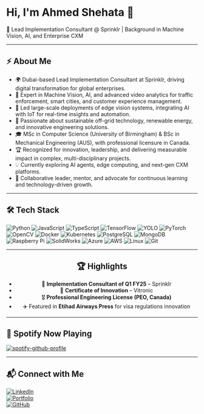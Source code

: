 # Hi, I'm Ahmed Shehata 👋  

🚀 Lead Implementation Consultant @ Sprinklr | Background in Machine Vision, AI, and Enterprise CXM  

---

## ⚡ About Me  
- 🌍 Dubai-based Lead Implementation Consultant at Sprinklr, driving digital transformation for global enterprises.  
- 🧠 Expert in Machine Vision, AI, and advanced video analytics for traffic enforcement, smart cities, and customer experience management.  
- 🚦 Led large-scale deployments of edge vision systems, integrating AI with IoT for real-time insights and automation.  
- 🌱 Passionate about sustainable off-grid technology, renewable energy, and innovative engineering solutions.  
- 🎓 MSc in Computer Science (University of Birmingham) & BSc in Mechanical Engineering (AUS), with professional licensure in Canada.  
- 🏆 Recognized for innovation, leadership, and delivering measurable impact in complex, multi-disciplinary projects.  
- 💡 Currently exploring AI agents, edge computing, and next-gen CXM platforms.  
- 🤝 Collaborative leader, mentor, and advocate for continuous learning and technology-driven growth.

---

## 🛠️ Tech Stack  
![Python](https://img.shields.io/badge/-Python-3776AB?logo=python&logoColor=white)
![JavaScript](https://img.shields.io/badge/-JavaScript-F7DF1E?logo=javascript&logoColor=000)
![TypeScript](https://img.shields.io/badge/-TypeScript-3178C6?logo=typescript&logoColor=white)
![TensorFlow](https://img.shields.io/badge/-TensorFlow-FF6F00?logo=tensorflow&logoColor=white)
![YOLO](https://img.shields.io/badge/-YOLOv5-00FFFF?logo=pytorch&logoColor=black)
![PyTorch](https://img.shields.io/badge/-PyTorch-EE4C2C?logo=pytorch&logoColor=white)
![OpenCV](https://img.shields.io/badge/-OpenCV-5C3EE8?logo=opencv&logoColor=white)
![Docker](https://img.shields.io/badge/-Docker-2496ED?logo=docker&logoColor=white)
![Kubernetes](https://img.shields.io/badge/-Kubernetes-326CE5?logo=kubernetes&logoColor=white)
![PostgreSQL](https://img.shields.io/badge/-PostgreSQL-336791?logo=postgresql&logoColor=white)
![MongoDB](https://img.shields.io/badge/-MongoDB-47A248?logo=mongodb&logoColor=white)
![Raspberry Pi](https://img.shields.io/badge/-RaspberryPi-A22846?logo=raspberrypi&logoColor=white)
![SolidWorks](https://img.shields.io/badge/-SolidWorks-EF1C25?logo=dassaultsystemes&logoColor=white)
![Azure](https://img.shields.io/badge/-Azure-0078D4?logo=microsoftazure&logoColor=white)
![AWS](https://img.shields.io/badge/-AWS-232F3E?logo=amazonaws&logoColor=white)
![Linux](https://img.shields.io/badge/-Linux-FCC624?logo=linux&logoColor=black)
![Git](https://img.shields.io/badge/-Git-F05032?logo=git&logoColor=white)

---

<div align="center">

## 🏆 Highlights  
- 🥇 **Implementation Consultant of Q1 FY25** – Sprinklr  
- 🏅 **Certificate of Innovation** – Vitronic  
- 🎖️ **Professional Engineering License (PEO, Canada)**  
- ✈️ Featured in **Etihad Airways Press** for visa regulations innovation  

</div>

---

## 🎵 Spotify Now Playing
[![spotify-github-profile](https://spotify-github-profile.kittinanx.com/api/view?uid=ahmadismai&cover_image=true&theme=novatorem&show_offline=false&background_color=d1d1d1&interchange=false&bar_color=53b14f&bar_color_cover=true)](https://github.com/kittinan/spotify-github-profile)

---

## 📬 Connect with Me  
[![LinkedIn](https://img.shields.io/badge/-Ahmed%20Shehata-blue?logo=Linkedin&logoColor=white)](https://www.linkedin.com/in/ahmedismailshehata/)  
[![Portfolio](https://img.shields.io/badge/-Portfolio-black?logo=github&logoColor=white)](https://ismailahmedsh.github.io/portofolio/)  
[![GitHub](https://img.shields.io/badge/-GitHub-181717?logo=github&logoColor=white)](https://github.com/ismailahmedsh)
